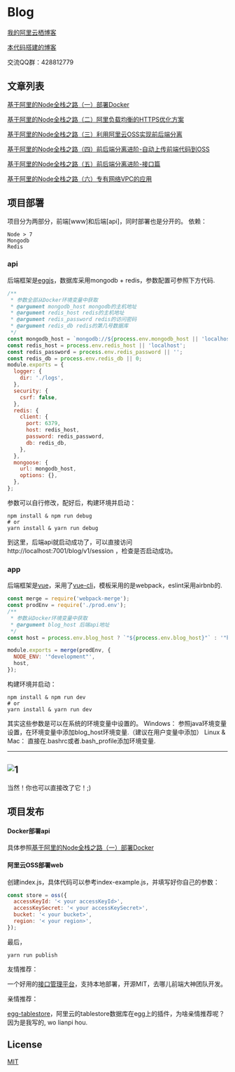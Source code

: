 # Blog

[我的阿里云栖博客](https://yq.aliyun.com/users/1314387063968361)

[本代码搭建的博客](https://www.mumuimp.com)

交流QQ群：428812779
## 文章列表

[基于阿里的Node全栈之路（一）部署Docker](https://www.mumuimp.com/show_topic/59ecb524925e2a0026cb86e8)

[基于阿里的Node全栈之路（二）阿里负载均衡的HTTPS优化方案](https://www.mumuimp.com/show_topic/59ecb518925e2a0026cb86e7)

[基于阿里的Node全栈之路（三）利用阿里云OSS实现前后端分离](https://www.mumuimp.com/show_topic/59ecb50c925e2a0026cb86e6)

[基于阿里的Node全栈之路（四）前后端分离进阶-自动上传前端代码到OSS](https://www.mumuimp.com/show_topic/59ecb4ff925e2a0026cb86e5)

[基于阿里的Node全栈之路（五）前后端分离进阶-接口篇](https://www.mumuimp.com/show_topic/59ecb4f2925e2a0026cb86e4)

[基于阿里的Node全栈之路（六）专有网络VPC的应用](https://www.mumuimp.com/show_topic/59ecb524925e2a0026cb86e8)

## 项目部署
项目分为两部分，前端[www]和后端[api]，同时部署也是分开的。
依赖：

    Node > 7
    Mongodb
    Redis

### api
后端框架是[eggjs](https://github.com/eggjs/egg)，数据库采用mongodb + redis，参数配置可参照下方代码.

```javascript
/**
 * 参数全部从Docker环境变量中获取
 * @argument mongodb_host mongodb的主机地址
 * @argument redis_host redis的主机地址
 * @argument redis_password redis的访问密码
 * @argument redis_db redis的第几号数据库
 */
const mongodb_host = `mongodb://${process.env.mongodb_host || 'localhost'}/blog`;
const redis_host = process.env.redis_host || 'localhost';
const redis_password = process.env.redis_password || '';
const redis_db = process.env.redis_db || 0;
module.exports = {
  logger: {
    dir: './logs',
  },
  security: {
    csrf: false,
  },
  redis: {
    client: {
      port: 6379,
      host: redis_host,
      password: redis_password,
      db: redis_db,
    },
  },
  mongoose: {
    url: mongodb_host,
    options: {},
  },
};
```
参数可以自行修改，配好后，构建环境并启动：
```shell
npm install & npm run debug
# or
yarn install & yarn run debug
```
到这里，后端api就启动成功了，可以直接访问 http://localhost:7001/blog/v1/session ，检查是否启动成功。

### app
后端框架是[vue](https://github.com/vuejs/vue)，采用了[vue-cli](https://github.com/vuejs/vue-cli)，模板采用的是webpack，eslint采用airbnb的.
```javascript
const merge = require('webpack-merge');
const prodEnv = require('./prod.env');
/**
 * 参数从Docker环境变量中获取
 * @argument blog_host 后端api地址
 */
const host = process.env.blog_host ? `"${process.env.blog_host}"` : '"https://api.mumuimp.com/blog/v1"';

module.exports = merge(prodEnv, {
  NODE_ENV: '"development"',
  host,
});
```
构建环境并启动：
```shell
npm install & npm run dev
# or
yarn install & yarn run dev
```

其实这些参数是可以在系统的环境变量中设置的。
Windows： 参照java环境变量设置，在环境变量中添加blog_host环境变量.（建议在用户变量中添加）
Linux & Mac： 直接在.bashrc或者.bash_profile添加环境变量.

-----------------
![_1_](http://www.mumuimp.com/upload/path.jpg)
------------------
当然！你也可以直接改了它！;)


## 项目发布
#### Docker部署api
具体参照[基于阿里的Node全栈之路（一）部署Docker](https://www.mumuimp.com/show_topic/59ecb524925e2a0026cb86e8)

#### 阿里云OSS部署web
创建index.js，具体代码可以参考index-example.js，并填写好你自己的参数：
```javascript
const store = oss({
  accessKeyId: '< your accessKeyId>',
  accessKeySecret: '< your accessKeySecret>',
  bucket: '< your bucket>',
  region: '< your region>',
});
```
最后，
```shell
yarn run publish
```

友情推荐：

一个好用的[接口管理平台](https://github.com/YMFE/yapi)，支持本地部署，开源MIT，去哪儿前端大神团队开发。

亲情推荐：

[egg-tablestore](https://github.com/mumudev/egg-tablestore)，阿里云的tablestore数据库在egg上的插件，为啥亲情推荐呢？因为是我写的, wo lianpi hou.


## License

[MIT](LICENSE)